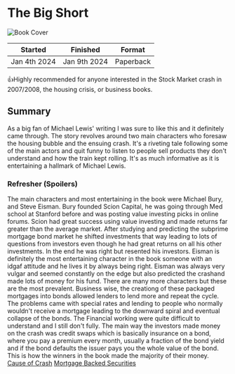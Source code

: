 # The Big Short
![Book Cover](https://cdn2.wwnorton.com/wwnproducts/TRADE/9/2/9780393338829/9780393338829_300.jpeg)

| Started | Finished | Format |
| ------ | ----- | -------- |
| Jan 4th 2024 | Jan 9th 2024 | Paperback | 

👍Highly recommended for anyone interested in the Stock Market crash in 2007/2008, the housing crisis, or business books.

## Summary
As a big fan of Michael Lewis' writing I was sure to like this and it definitely came through. The story revolves around two main characters who foresaw the housing bubble and the ensuing crash. It's a riveting tale following some of the main actors and quit funny to listen to people sell products they don't understand and how the train kept rolling. It's as much informative as it is entertaining a hallmark of Michael Lewis.

### Refresher (Spoilers)
The main characters and most entertaining in the book were Michael Bury, and Steve Eisman. Bury founded Scion Capital, he was going through Med school at Stanford before and was posting value investing picks in online forums. Scion had great success using value investing and made returns far greater than the average market. After studying and predicting the subprime mortgage bond market he shifted investments that way leading to lots of questions from investors even though he had great returns on all his other investments. In the end he was right but resented his investors. Eisman is definitely the most entertaining character in the book someone with an idgaf attitude and he lives it by always being right. Eisman was always very vulgar and seemed constantly on the edge but also predicted the crashand made lots of money for his fund. There are many more characters but these are the most prevalent. Business wise, the creationg of these packaged mortgages into bonds allowed lenders to lend more and repeat the cycle. The problems came with special rates and lending to people who normally wouldn't receive a mortgage leading to the downward spiral and eventual collapse of the bonds. The Financial working were quite difficult to understand and I still don't fully. The main way the investors made money on the crash was credit swaps which is basically insurance on a bond, where you pay a premium every month, usually a fraction of the bond yield and if the bond defaults the issuer pays you the whole value of the bond. This is how the winners in the book made the majority of their money. 
[Cause of Crash](https://www.investopedia.com/articles/economics/09/subprime-market-2008.asp)
[Mortgage Backed Securities](https://www.investopedia.com/terms/m/mbs.asp)
